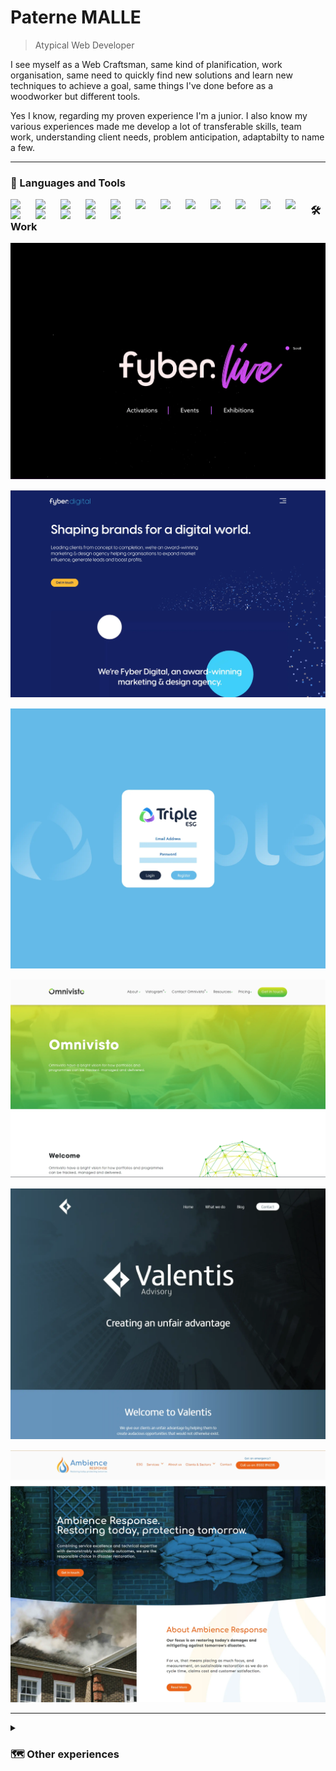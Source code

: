 <h1>Paterne MALLE</h1> 

> Atypical Web Developer 

<p>I see myself as a Web Craftsman, same kind of planification, work organisation, same need to quickly find new solutions and learn new techniques to achieve a goal, same things I've done before as a woodworker but different tools.</p>
<p>Yes I know, regarding my proven experience I'm a junior. I also know my various experiences made me develop a lot of transferable skills, team work, understanding client needs, problem anticipation, adaptabilty to name a few.</p>

***

<h3>🧰 Languages and Tools</h3>

<img align="left" width="30px" style="padding-right: 10px;" src="https://cdn.jsdelivr.net/gh/devicons/devicon/icons/git/git-original.svg" />
<img align="left" width="30px" style="padding-right: 10px;" src="https://cdn.jsdelivr.net/gh/devicons/devicon/icons/wordpress/wordpress-plain.svg" />
<img align="left" width="30px" style="padding-right: 10px;" src="https://cdn.jsdelivr.net/gh/devicons/devicon/icons/php/php-original.svg" />
<img align="left" width="30px" style="padding-right: 10px;" src="https://cdn.jsdelivr.net/gh/devicons/devicon/icons/html5/html5-original.svg" />
<img align="left" width="30px" style="padding-right: 10px;" src="https://cdn.jsdelivr.net/gh/devicons/devicon/icons/css3/css3-original.svg" />
<img align="left" width="30px" style="padding-right: 10px;" src="https://cdn.jsdelivr.net/gh/devicons/devicon/icons/javascript/javascript-original.svg" />
<img align="left" width="30px" style="padding-right: 10px;" src="https://cdn.jsdelivr.net/gh/devicons/devicon/icons/sass/sass-original.svg" />
<img align="left" width="30px" style="padding-right: 10px;" src="https://cdn.jsdelivr.net/gh/devicons/devicon/icons/jquery/jquery-original-wordmark.svg" />
<img align="left" width="30px" style="padding-right: 10px;" src="https://cdn.jsdelivr.net/gh/devicons/devicon/icons/bootstrap/bootstrap-original.svg" />
<img align="left" width="30px" style="padding-right: 10px;" src="https://cdn.jsdelivr.net/gh/devicons/devicon/icons/threejs/threejs-original-wordmark.svg" />
<img align="left" width="30px" style="padding-right: 10px;" src="https://cdn.jsdelivr.net/gh/devicons/devicon/icons/vuejs/vuejs-original.svg" />
<img align="left" width="30px" style="padding-right: 10px;" src="https://cdn.jsdelivr.net/gh/devicons/devicon/icons/nodejs/nodejs-original.svg" /> 
<img align="left" width="30px" style="padding-right: 10px;" src="https://cdn.jsdelivr.net/gh/devicons/devicon/icons/mongodb/mongodb-plain-wordmark.svg" /> 
<img align="left" width="30px" style="padding-right: 10px;" src="https://cdn.jsdelivr.net/gh/devicons/devicon/icons/woocommerce/woocommerce-original.svg" />
<img align="left" width="30px" style="padding-right: 10px;" src="https://cdn.jsdelivr.net/gh/devicons/devicon/icons/gulp/gulp-plain.svg" />
<img align="left" width="30px" style="padding-right: 10px;" src="https://cdn.jsdelivr.net/gh/devicons/devicon/icons/heroku/heroku-original.svg" />
<img align="left" width="30px" style="padding-right: 10px;" src="https://cdn.jsdelivr.net/gh/devicons/devicon/icons/filezilla/filezilla-plain.svg" />
        

<h3>🛠️ Work</h3>

<div style="display: flex; flex-wrap: wrap; justify-content: space-between; gap: 15px;">
    <a href="" style="width:100%; display:inline-block;"><img src="https://raw.githubusercontent.com/Patern14/Patern14/main/Screenshot%202023-03-12%20031505.webp" alt="" style="width:100%; object-fit: cover;"></a>
    <a href="" style="width:100%; display:inline-block;"><img src="https://raw.githubusercontent.com/Patern14/Patern14/main/Screenshot%202023-03-12%20030646.webp" alt="" style="width:100%; object-fit: cover;"></a>
    <a href="" style="width:100%; display:inline-block;"><img src="https://raw.githubusercontent.com/Patern14/Patern14/main/Screenshot%202023-03-12%20030844.webp" alt="" style="width:100%; object-fit: cover;"></a>
    <a href="" style="width:100%; display:inline-block;"><img src="https://raw.githubusercontent.com/Patern14/Patern14/main/Screenshot%202023-03-12%20030102.webp" alt="" style="width:100%; object-fit: cover;"></a>
    <a href="" style="width:100%; display:inline-block;"><img src="https://raw.githubusercontent.com/Patern14/Patern14/main/Screenshot%202023-03-12%20030047.webp" alt="" style="width:100%; object-fit: cover;"></a>
    <a href="" style="width:100%; display:inline-block;"><img src="https://raw.githubusercontent.com/Patern14/Patern14/main/Screenshot%202023-03-12%20030015.webp" alt="" style="width:100%; object-fit: cover;"></a>
</div>

***

<details>
    <summary><h3>🗺️ Other experiences</h3></summary>
    <h4>Sociology</h4>
    <h4>Woodworker / Farmer</h4>
    <h4>Cheesemaker</h4>
    <h4>Web Developer</h4>
</details>
